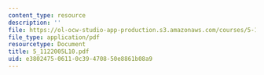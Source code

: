 ```yaml
---
content_type: resource
description: ''
file: https://ol-ocw-studio-app-production.s3.amazonaws.com/courses/5-112-principles-of-chemical-science-fall-2005/e380247506110c39470850e8861b08a9_5_1122005L10.pdf
file_type: application/pdf
resourcetype: Document
title: 5_1122005L10.pdf
uid: e3802475-0611-0c39-4708-50e8861b08a9
---
```

